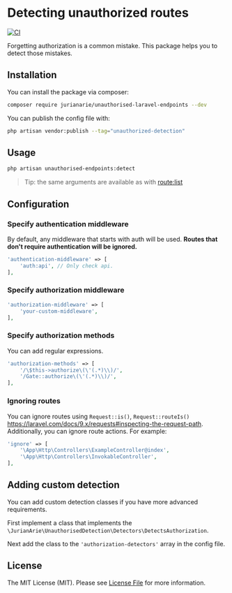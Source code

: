 # Detecting unauthorized routes

[![CI](https://github.com/JurianArie/unauthorised-laravel-endpoints/actions/workflows/ci.yml/badge.svg)](https://github.com/JurianArie/unauthorised-laravel-endpoints/actions/workflows/ci.yml)

Forgetting authorization is a common mistake. This package helps you to detect those mistakes.

## Installation

You can install the package via composer:

```bash
composer require jurianarie/unauthorised-laravel-endpoints --dev
```

You can publish the config file with:

```bash
php artisan vendor:publish --tag="unauthorized-detection"
```

## Usage

```bash
php artisan unauthorised-endpoints:detect
```


> Tip: the same arguments are available as with [route:list](https://laravel.com/docs/9.x/routing#the-route-list)

## Configuration

### Specify authentication middleware
By default, any middleware that starts with auth will be used. **Routes that don't require authentication will be ignored.**
```php
'authentication-middleware' => [
    'auth:api', // Only check api.
],
```

### Specify authorization middleware
```php
'authorization-middleware' => [
    'your-custom-middleware',
],
```

### Specify authorization methods
You can add regular expressions.
```php
'authorization-methods' => [
    '/\$this->authorize\(\'(.*)\\)/',
    '/Gate::authorize\(\'(.*)\\)/',
],
```

### Ignoring routes
You can ignore routes using `Request::is()`, `Request::routeIs()` https://laravel.com/docs/9.x/requests#inspecting-the-request-path.
Additionally, you can ignore route actions. For example:
```php
'ignore' => [
    '\App\Http\Controllers\ExampleController@index',
    '\App\Http\Controllers\InvokableController',
],
```

## Adding custom detection
You can add custom detection classes if you have more advanced requirements.

First implement a class that implements the `\JurianArie\UnauthorisedDetection\Detectors\DetectsAuthorization`.

Next add the class to the `'authorization-detectors'` array in the config file.

## License

The MIT License (MIT). Please see [License File](LICENSE) for more information.
